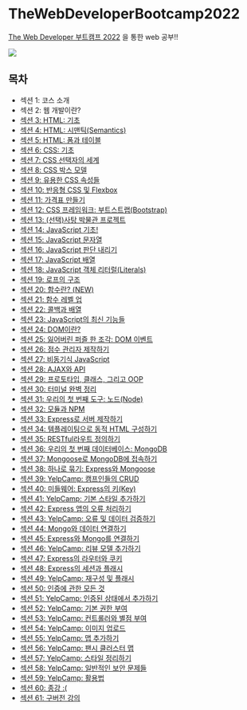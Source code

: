 # TheWebDeveloperBootcamp2022

<a href="https://www.udemy.com/course/the-web-developer-bootcamp-2021-korea/">The Web Developer 부트캠프 2022</a> 을 통한 web 공부!!

<a href="https://pale-wildebeest-44b.notion.site/The-Web-Developer-2022-62c00abc2d634931bb1ad0fd837f9422"><img src="https://img.shields.io/badge/Notion-white?style=flat-square&logo=Notion&logoColor=black"/></a>

## 목차
<ul>
    <li>섹션 1: 코스 소개</li>
    <li>섹션 2: 웹 개발이란?</li>
    <li><a href="https://github.com/songsurl00/TheWebDeveloperBootcamp2022/tree/main/03_HTML_%EA%B8%B0%EC%B4%88">섹션 3: HTML: 기초</a></li>
    <li><a href="https://github.com/songsurl00/TheWebDeveloperBootcamp2022/tree/main/04_HTML_%EC%8B%9C%EB%A7%A8%ED%8B%B1(Semantics)">섹션 4: HTML: 시맨틱(Semantics)</li>
    <li><a href="https://github.com/songsurl00/TheWebDeveloperBootcamp2022/tree/main/05_HTML_%ED%8F%BC%EA%B3%BC%20%ED%85%8C%EC%9D%B4%EB%B8%94">섹션 5: HTML: 폼과 테이블</li>
    <li><a href="https://github.com/songsurl00/TheWebDeveloperBootcamp2022/tree/main/06_CSS_%EA%B8%B0%EC%B4%88">섹션 6: CSS: 기초</li>
    <li><a href="https://github.com/songsurl00/TheWebDeveloperBootcamp2022/tree/main/07_CSS_%EC%84%A0%ED%83%9D%EC%9E%90%EC%9D%98%20%EC%84%B8%EA%B3%84">섹션 7: CSS 선택자의 세계</li>
    <li><a href="https://github.com/songsurl00/TheWebDeveloperBootcamp2022/tree/main/08_CSS_%EB%B0%95%EC%8A%A4%20%EB%AA%A8%EB%8D%B8">섹션 8: CSS 박스 모델</li>
    <li><a href="">섹션 9: 유용한 CSS 속성들</li>
    <li><a href="">섹션 10: 반응형 CSS 및 Flexbox</li>
    <li><a href="">섹션 11: 가격표 만들기</li>
    <li><a href="">섹션 12: CSS 프레임워크: 부트스트랩(Bootstrap)</li>
    <li><a href="">섹션 13: (선택)사탕 박물관 프로젝트</li>
    <li><a href="">섹션 14: JavaScript 기초!</li>
    <li><a href="">섹션 15: JavaScript 문자열</li>
    <li><a href="">섹션 16: JavaScript 판단 내리기</li>
    <li><a href="">섹션 17: JavaScript 배열</li>
    <li><a href="">섹션 18: JavaScript 객체 리터럴(Literals)</li>
    <li><a href="">섹션 19: 로프의 구조</li>
    <li><a href="">섹션 20: 함수란? (NEW)</li>
    <li><a href="">섹션 21: 함수 레벨 업</li>
    <li><a href="">섹션 22: 콜백과 배열</li>
    <li><a href="">섹션 23: JavaScript의 최신 기능들</li>
    <li><a href="">섹션 24: DOM이란?</li>
    <li><a href="">섹션 25: 잃어버린 퍼즐 한 조각: DOM 이벤트</li>
    <li><a href="">섹션 26: 점수 관리자 제작하기</a></li>
    <li><a href="">섹션 27: 비동기식 JavaScript</a></li>
    <li><a href="">섹션 28: AJAX와 API</a></li>
    <li><a href="">섹션 29: 프로토타입, 클래스, 그리고 OOP</a></li>
    <li><a href="">섹션 30: 터미널 완벽 정리</a></li>
    <li><a href="">섹션 31: 우리의 첫 번째 도구: 노드(Node)</a></li>
    <li><a href="">섹션 32: 모듈과 NPM</a></li>
    <li><a href="">섹션 33: Express로 서버 제작하기</a></li>
    <li><a href="">섹션 34: 템플레이팅으로 동적 HTML 구성하기</a></li>
    <li><a href="">섹션 35: RESTful라우트 정의하기</a></li>
    <li><a href="">섹션 36: 우리의 첫 번째 데이터베이스: MongoDB</a></li>
    <li><a href="">섹션 37: Mongoose로 MongoDB에 접속하기</a></li>
    <li><a href="">섹션 38: 하나로 묶기: Express와 Mongoose</a></li>
    <li><a href="">섹션 39: YelpCamp: 캠프인들의 CRUD</a></li>
    <li><a href="">섹션 40: 미들웨어: Express의 키(Key)</a></li>
    <li><a href="">섹션 41: YelpCamp: 기본 스타일 추가하기</a></li>
    <li><a href="">섹션 42: Express 앱의 오류 처리하기</a></li>
    <li><a href="">섹션 43: YelpCamp: 오류 및 데이터 검증하기</a></li>
    <li><a href="">섹션 44: Mongo와 데이터 연결하기</a></li>
    <li><a href="">섹션 45: Express와 Mongo를 연결하기</a></li>
    <li><a href="">섹션 46: YelpCamp: 리뷰 모델 추가하기</a></li>
    <li><a href="">섹션 47: Express의 라우터와 쿠키</a></li>
    <li><a href="">섹션 48: Express의 세션과 플래시</a></li>
    <li><a href="">섹션 49: YelpCamp: 재구성 및 플래시</a></li>
    <li><a href="">섹션 50: 인증에 관한 모든 것</a></li>
    <li><a href="">섹션 51: YelpCamp: 인증된 상태에서 추가하기</a></li>
    <li><a href="">섹션 52: YelpCamp: 기본 권한 부여</a></li>
    <li><a href="">섹션 53: YelpCamp: 컨트롤러와 별점 부여</a></li>
    <li><a href="">섹션 54: YelpCamp: 이미지 업로드</a></li>
    <li><a href="">섹션 55: YelpCamp: 맵 추가하기</a></li>
    <li><a href="">섹션 56: YelpCamp: 팬시 클러스터 맵</a></li>
    <li><a href="">섹션 57: YelpCamp: 스타일 정리하기</a></li>
    <li><a href="">섹션 58: YelpCamp: 일반적인 보안 문제들</a></li>
    <li><a href="">섹션 59: YelpCamp: 활용법</a></li>
    <li><a href="">섹션 60: 종강 :(</a></li>
    <li><a href="">섹션 61: 구버전 강의</a></li>
</ul>
